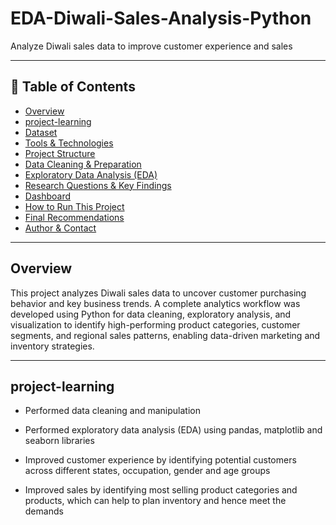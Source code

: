 # EDA-Diwali-Sales-Analysis-Python

Analyze Diwali sales data to improve customer experience and sales

---

## 📌 Table of Contents
- <a href="#overview">Overview</a>
- <a href="#project-learning">project-learning</a>
- <a href="#dataset">Dataset</a>
- <a href="#tools--technologies">Tools & Technologies</a>
- <a href="#project-structure">Project Structure</a>
- <a href="#data-cleaning--preparation">Data Cleaning & Preparation</a>
- <a href="#exploratory-data-analysis-eda">Exploratory Data Analysis (EDA)</a>
- <a href="#research-questions--key-findings">Research Questions & Key Findings</a>
- <a href="#dashboard">Dashboard</a>
- <a href="#how-to-run-this-project">How to Run This Project</a>
- <a href="#final-recommendations">Final Recommendations</a>
- <a href="#author--contact">Author & Contact</a>

---
<h2><a class="anchor" id="overview"></a>Overview</h2>

This project analyzes Diwali sales data to uncover customer purchasing behavior and key business trends. A complete analytics workflow was developed using Python for data cleaning, exploratory analysis, and visualization to identify high-performing product categories, customer segments, and regional sales patterns, enabling data-driven marketing and inventory strategies.

---
<h2><a class="anchor" id="project-learning"></a>project-learning</h2>

- Performed data cleaning and manipulation

- Performed exploratory data analysis (EDA) using pandas, matplotlib and seaborn libraries

- Improved customer experience by identifying potential customers across different states, occupation, gender and age groups

- Improved sales by identifying most selling product categories and products, which can help to plan inventory and hence meet the demands
